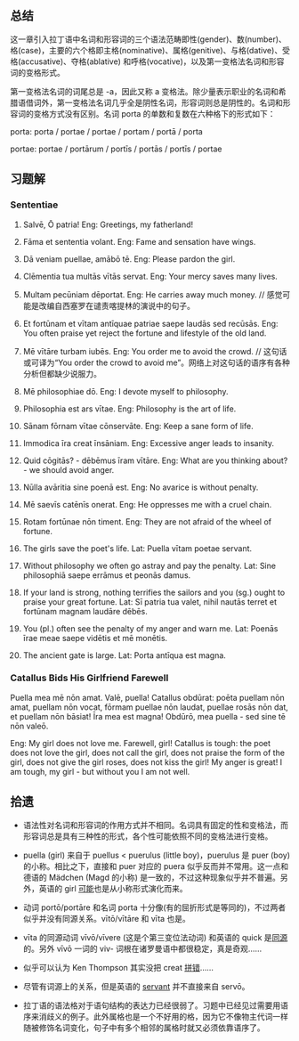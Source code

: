 ## 总结

这一章引入拉丁语中名词和形容词的三个语法范畴即性(gender)、数(number)、格(case)，主要的六个格即主格(nominative)、属格(genitive)、与格(dative)、受格(accusative)、夺格(ablative) 和呼格(vocative)，以及第一变格法名词和形容词的变格形式。

第一变格法名词的词尾总是 -a，因此又称 a 变格法。除少量表示职业的名词和希腊语借词外，第一变格法名词几乎全是阴性名词，形容词则总是阴性的。名词和形容词的变格方式没有区别。名词 porta 的单数和复数在六种格下的形式如下：

porta: porta / portae / portae / portam / portā / porta

portae: portae / portārum / portīs / portās / portīs / portae

## 习题解

### Sententiae

1.  Salvē, Ō patria!
    Eng: Greetings, my fatherland!

2.  Fāma et sententia volant.
    Eng: Fame and sensation have wings.

3.  Dā veniam puellae, amābō tē.
    Eng: Please pardon the girl.

4.  Clēmentia tua multās vītās servat.
    Eng: Your mercy saves many lives.

5.  Multam pecūniam dēportat.
    Eng: He carries away much money.
    // 感觉可能是改编自西塞罗在谴责喀提林的演说中的句子。

6.  Et fortūnam et vītam antīquae patriae saepe laudās sed recūsās.
    Eng: You often praise yet reject the fortune and lifestyle of the old land.

7.  Mē vītāre turbam iubēs.
    Eng: You order me to avoid the crowd.
    // 这句话或可译为“You order the crowd to avoid me”。网络上对这句话的语序有各种分析但都缺少说服力。

8.  Mē philosophiae dō.
    Eng: I devote myself to philosophy.

9.  Philosophia est ars vītae.
    Eng: Philosophy is the art of life.

10. Sānam fōrnam vītae cōnservāte.
    Eng: Keep a sane form of life.

11. Immodica īra creat īnsāniam.
    Eng: Excessive anger leads to insanity.

12. Quid cōgitās? - dēbēmus īram vītāre.
    Eng: What are you thinking about? - we should avoid anger.

13. Nūlla avāritia sine poenā est.
    Eng: No avarice is without penalty.

14. Mē saevīs catēnīs onerat.
    Eng: He oppresses me with a cruel chain.

15. Rotam fortūnae nōn timent.
    Eng: They are not afraid of the wheel of fortune.

16. The girls save the poet's life.
    Lat: Puella vītam poetae servant.

17. Without philosophy we often go astray and pay the penalty.
    Lat: Sine philosophiā saepe errāmus et peonās damus.

18. If your land is strong, nothing terrifies the sailors and you (sg.) ought to praise your great fortune.
    Lat: Sī patria tua valet, nihil nautās terret et fortūnam magnam laudāre dēbēs.

19. You (pl.) often see the penalty of my anger and warn me.
    Lat: Poenās īrae meae saepe vidētis et mē monētis.

20. The ancient gate is large.
    Lat: Porta antīqua est magna.

### Catallus Bids His Girlfriend Farewell

Puella mea mē nōn amat. Valē, puella! Catallus obdūrat: poēta puellam nōn amat, puellam nōn vocat, fōrmam puellae nōn laudat, puellae rosās nōn dat, et puellam nōn bāsiat! Īra mea est magna! Obdūrō, mea puella - sed sine tē nōn valeō.

Eng: My girl does not love me. Farewell, girl! Catallus is tough: the poet does not love the girl, does not call the girl, does not praise the form of the girl, does not give the girl roses, does not kiss the girl! My anger is great! I am tough, my girl - but without you I am not well.

## 拾遗

*   语法性对名词和形容词的作用方式并不相同。名词具有固定的性和变格法，而形容词总是具有三种性的形式，各个性可能依照不同的变格法进行变格。

*   puella (girl) 来自于 puellus < puerulus (little boy)，puerulus 是 puer (boy) 的小称。相比之下，直接和 puer 对应的 puera 似乎反而并不常用。这一点和德语的 Mädchen (Magd 的小称) 是一致的，不过这种现象似乎并不普遍。另外，英语的 girl [可能](https://en.wiktionary.org/wiki/girl#English)也是从小称形式演化而来。

*   动词 portō/portāre 和名词 porta 十分像(有的屈折形式是等同的)，不过两者似乎并没有同源关系。vītō/vītāre 和 vīta 也是。

*   vīta 的同源动词 vīvō/vīvere (这是个第三变位法动词) 和英语的 quick 是[同源](https://en.wiktionary.org/wiki/vivo#Latin)的。另外 vīvō 一词的 viv- 词根在诸罗曼语中都很稳定，真是奇观……

*   似乎可以认为 Ken Thompson 其实没把 creat [拼错](https://en.wikiquote.org/wiki/Kenneth_Thompson#Quotes)……

*   尽管有词源上的关系，但是英语的 [servant](https://en.wiktionary.org/wiki/servant#English) 并不直接来自 servō。

*   拉丁语的语法格对于语句结构的表达力已经很弱了。习题中已经见过需要用语序来消歧义的例子。此外属格也是一个不好用的格，因为它不像物主代词一样随被修饰名词变化，句子中有多个相邻的属格时就又必须依靠语序了。

<!-- vi: se tw=0 nolbr: -->

